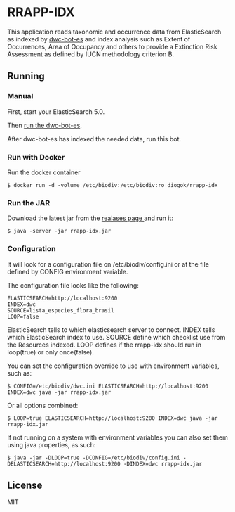 # RRAPP-IDX

This application reads taxonomic and occurrence data from ElasticSearch as indexed by [dwc-bot-es](https://github.com/biodivdev/dwc-bot-es) and index analysis such as Extent of Occurrences, Area of Occupancy and others to provide a Extinction Risk Assessment as defined by IUCN methodology criterion B.

## Running

### Manual 

First, start your ElasticSearch 5.0. 

Then [run the dwc-bot-es](https://github.com/biodivdev/rrapp-idx/).

After dwc-bot-es has indexed the needed data, run this bot.

### Run with Docker

Run the docker container

    $ docker run -d -volume /etc/biodiv:/etc/biodiv:ro diogok/rrapp-idx

### Run the JAR

Download the latest jar from the [ realases page ](https://github.com/biodivdev/rrapp-idx/releases) and run it:

    $ java -server -jar rrapp-idx.jar

### Configuration

It will look for a configuration file on /etc/biodiv/config.ini or at the file defined by CONFIG environment variable.

The configuration file looks like the following:

    ELASTICSEARCH=http://localhost:9200
    INDEX=dwc
    SOURCE=lista_especies_flora_brasil
    LOOP=false

ElasticSearch tells to which elasticsearch server to connect. INDEX tells which ElasticSearch index to use. SOURCE define which checklist use from the Resources indexed. LOOP defines if the rrapp-idx should run in loop(true) or only once(false).

You can set the configuration override to use with environment variables, such as:

    $ CONFIG=/etc/biodiv/dwc.ini ELASTICSEARCH=http://localhost:9200 INDEX=dwc java -jar rrapp-idx.jar

Or all options combined:

    $ LOOP=true ELASTICSEARCH=http://localhost:9200 INDEX=dwc java -jar rrapp-idx.jar

If not running on a system with environment variables you can also set them using java properties, as such:

    $ java -jar -DLOOP=true -DCONFIG=/etc/biodiv/config.ini -DELASTICSEARCH=http://localhost:9200 -DINDEX=dwc rrapp-idx.jar

## License

MIT


